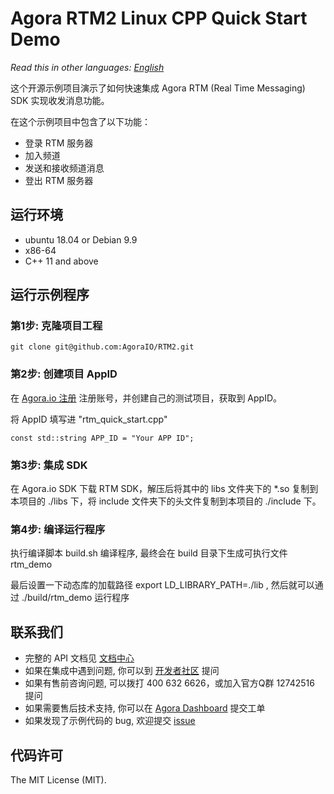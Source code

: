 # Agora RTM2 Linux CPP Quick Start Demo

*Read this in other languages: [English](README.md)*

这个开源示例项目演示了如何快速集成 Agora RTM (Real Time Messaging) SDK 实现收发消息功能。

在这个示例项目中包含了以下功能：

- 登录 RTM 服务器
- 加入频道
- 发送和接收频道消息
- 登出 RTM 服务器

## 运行环境

- ubuntu 18.04 or Debian 9.9
- x86-64
- C++ 11 and above

## 运行示例程序

### 第1步: 克隆项目工程

```
git clone git@github.com:AgoraIO/RTM2.git
```

### 第2步: 创建项目 AppID

在 [Agora.io 注册](https://dashboard.agora.io/cn/signup/) 注册账号，并创建自己的测试项目，获取到 AppID。

将 AppID 填写进 "rtm_quick_start.cpp"

```
const std::string APP_ID = "Your APP ID";

```

### 第3步: 集成 SDK

在 Agora.io SDK 下载 RTM SDK，解压后将其中的 libs 文件夹下的 *.so 复制到本项目的 ./libs 下，将 include 文件夹下的头文件复制到本项目的 ./include 下。

### 第4步: 编译运行程序

执行编译脚本 build.sh 编译程序, 最终会在 build 目录下生成可执行文件 rtm_demo

最后设置一下动态库的加载路径 export LD_LIBRARY_PATH=./lib , 然后就可以通过 ./build/rtm_demo 运行程序


## 联系我们

- 完整的 API 文档见 [文档中心](https://doc.shengwang.cn/doc/rtm2/android/landing-page/)
- 如果在集成中遇到问题, 你可以到 [开发者社区](https://dev.agora.io/cn/) 提问
- 如果有售前咨询问题, 可以拨打 400 632 6626，或加入官方Q群 12742516 提问
- 如果需要售后技术支持, 你可以在 [Agora Dashboard](https://dashboard.agora.io) 提交工单
- 如果发现了示例代码的 bug, 欢迎提交 [issue](https://github.com/AgoraIO/Rtm2/issues)

## 代码许可

The MIT License (MIT).